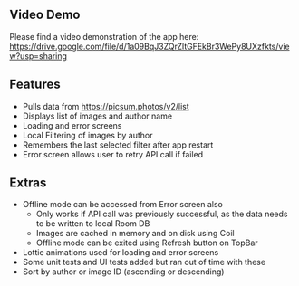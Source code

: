 ## Video Demo
Please find a video demonstration of the app
here: https://drive.google.com/file/d/1a09BqJ3ZQrZltGFEkBr3WePy8UXzfkts/view?usp=sharing

## Features
* Pulls data from https://picsum.photos/v2/list
* Displays list of images and author name
* Loading and error screens
* Local Filtering of images by author
* Remembers the last selected filter after app restart
* Error screen allows user to retry API call if failed

## Extras
* Offline mode can be accessed from Error screen also
    * Only works if API call was previously successful, as the data needs to be written to local
      Room DB
    * Images are cached in memory and on disk using Coil
    * Offline mode can be exited using Refresh button on TopBar
* Lottie animations used for loading and error screens
* Some unit tests and UI tests added but ran out of time with these
* Sort by author or image ID (ascending or descending)
